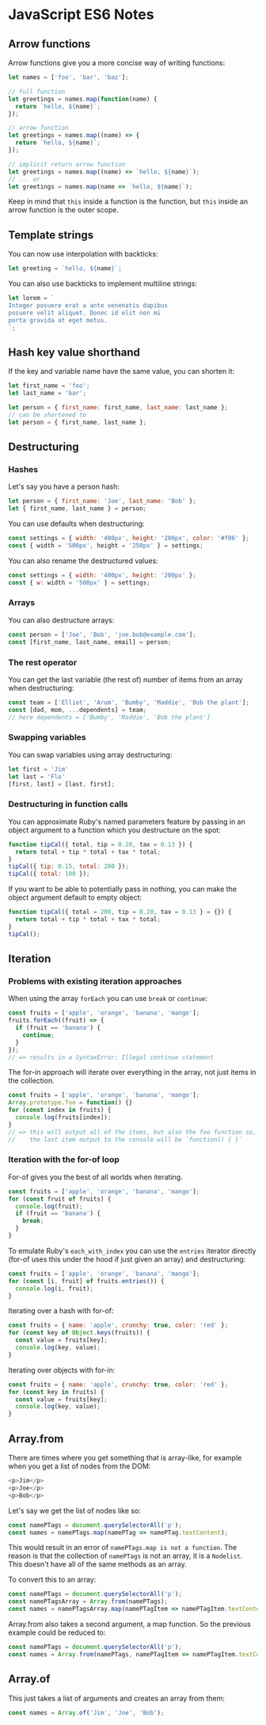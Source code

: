 # JavaScript ES6 Notes

## Arrow functions

Arrow functions give you a more concise way of writing functions:

```javascript
let names = ['foo', 'bar', 'baz'];

// full function
let greetings = names.map(function(name) {
  return `hello, ${name}`;
});

// arrow function
let greetings = names.map((name) => {
  return `hello, ${name}`;
});

// implicit return arrow function
let greetings = names.map((name) => `hello, ${name}`);
// ... or
let greetings = names.map(name => `hello, ${name}`);
```

Keep in mind that `this` inside a function is the function, but `this` inside an arrow function is the outer scope.

## Template strings

You can now use interpolation with backticks:

```javascript
let greeting = `hello, ${name}`;
```

You can also use backticks to implement multiline strings:

```javascript
let lorem = `
Integer posuere erat a ante venenatis dapibus
posuere velit aliquet. Donec id elit non mi
porta gravida at eget metus.
`;
```

## Hash key value shorthand

If the key and variable name have the same value, you can shorten it:

```javascript
let first_name = 'foo';
let last_name = 'bar';

let person = { first_name: first_name, last_name: last_name };
// can be shortened to
let person = { first_name, last_name };
```

## Destructuring

### Hashes

Let's say you have a person hash:

```javascript
let person = { first_name: 'Joe', last_name: 'Bob' };
let { first_name, last_name } = person;
```

You can use defaults when destructuring:

```javascript
const settings = { width: '400px', height: '200px', color: '#f06' };
const { width = '500px', height = '250px' } = settings;
```

You can also rename the destructured values:

```javascript
const settings = { width: '400px', height: '200px' };
const { w: width = '500px' } = settings;
```

### Arrays

You can also destructure arrays:

```javascript
const person = ['Joe', 'Bob', 'joe.bob@example.com'];
const [first_name, last_name, email] = person;
```

### The rest operator

You can get the last variable (the rest of) number of items from an array when destructuring:

```javascript
const team = ['Elliot', 'Arum', 'Bumby', 'Maddie', 'Bob the plant'];
const [dad, mom, ...dependents] = team;
// here dependents = ['Bumby', 'Maddie', 'Bob the plant']
```

### Swapping variables

You can swap variables using array destructuring:

```javascript
let first = 'Jim'
let last = 'Flo'
[first, last] = [last, first];
```

### Destructuring in function calls

You can approximate Ruby's named parameters feature by passing in an object argument to a function which you destructure on the spot:

```javascript
function tipCal({ total, tip = 0.20, tax = 0.13 }) {
  return total + tip * total + tax * total;
}
tipCal({ tip: 0.15, total: 200 });
tipCal({ total: 100 });
```

If you want to be able to potentially pass in nothing, you can make the object argument default to empty object:

```javascript
function tipCal({ total = 200, tip = 0.20, tax = 0.13 } = {}) {
  return total + tip * total + tax * total;
}
tipCal();
```

## Iteration

### Problems with existing iteration approaches

When using the array `forEach` you can use `break` or `continue`:

```javascript
const fruits = ['apple', 'orange', 'banana', 'mango'];
fruits.forEach((fruit) => {
  if (fruit == 'banana') {
    continue;
  }
});
// => results in a SyntaxError: Illegal continue statement
```

The for-in approach will iterate over everything in the array, not just items in the collection.

```javascript
const fruits = ['apple', 'orange', 'banana', 'mango'];
Array.prototype.foo = function() {}
for (const index in fruits) {
  console.log(fruits[index]);
}
// => this will output all of the items, but also the foo function so,
//    the last item output to the console will be `function() { }`
```

### Iteration with the for-of loop

For-of gives you the best of all worlds when iterating.

```javascript
const fruits = ['apple', 'orange', 'banana', 'mango'];
for (const fruit of fruits) {
  console.log(fruit);
  if (fruit == 'banana') {
    break;
  }
}
```

To emulate Ruby's `each_with_index` you can use the `entries` iterator directly (for-of uses this under the hood if just given an array) and destructuring:

```javascript
const fruits = ['apple', 'orange', 'banana', 'mango'];
for (const [i, fruit] of fruits.entries()) {
  console.log(i, fruit);
}
```

Iterating over a hash with for-of:

```javascript
const fruits = { name: 'apple', crunchy: true, color: 'red' };
for (const key of Object.keys(fruits)) {
  const value = fruits[key];
  console.log(key, value);
}
```

Iterating over objects with for-in:

```javascript
const fruits = { name: 'apple', crunchy: true, color: 'red' };
for (const key in fruits) {
  const value = fruits[key];
  console.log(key, value);
}
```

## Array.from

There are times where you get something that is array-like, for example when you get a list of nodes from the DOM:

```javascript
<p>Jim</p>
<p>Joe</p>
<p>Bob</p>
```

Let's say we get the list of nodes like so:

```javascript
const namePTags = document.querySelectorAll('p');
const names = namePTags.map(namePTag => namePTag.textContent);
```

This would result in an error of `namePTags.map is not a function`.  The reason is that the collection of `namePTags` is not an array, it is a `Nodelist`.  This doesn't have all of the same methods as an array.

To convert this to an array:

```javascript
const namePTags = document.querySelectorAll('p');
const namePTagsArray = Array.from(namePTags);
const names = namePTagsArray.map(namePTagItem => namePTagItem.textContent);
```

Array.from also takes a second argument, a map function.  So the previous example could be reduced to:

```javascript
const namePTags = document.querySelectorAll('p');
const names = Array.from(namePTags, namePTagItem => namePTagItem.textContent);
```

## Array.of

This just takes a list of arguments and creates an array from them:

```javascript
const names = Array.of('Jim', 'Joe', 'Bob');
```
